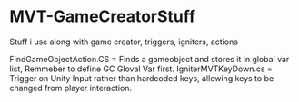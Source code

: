 # MVT-GameCreatorStuff
Stuff i use along with game creator, triggers, igniters, actions

FindGameObjectAction.CS =  Finds a gameobject and stores it in global var list,  Remmeber to define GC Gloval Var first.
IgniterMVTKeyDown.cs = Trigger on Unity Input rather than hardcoded keys, allowing keys to be changed from player interaction.
